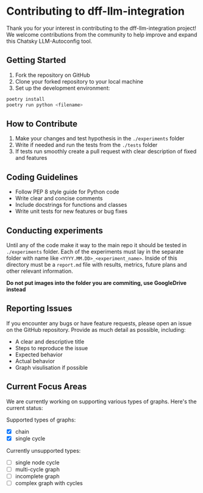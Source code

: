 # Contributing to dff-llm-integration

Thank you for your interest in contributing to the dff-llm-integration project! We welcome contributions from the community to help improve and expand this Chatsky LLM-Autoconfig tool.

## Getting Started

1. Fork the repository on GitHub
2. Clone your forked repository to your local machine
3. Set up the development environment:
```bash
poetry install
poetry run python <filename>
```

## How to Contribute
1. Make your changes and test hypothesis in the `./experiments` folder
2. Write if needed and run the tests from the `./tests` folder
3. If tests run smoothly create a pull request with clear description of fixed and features

## Coding Guidelines

- Follow PEP 8 style guide for Python code
- Write clear and concise comments
- Include docstrings for functions and classes
- Write unit tests for new features or bug fixes

## Conducting experiments
Until any of the code make it way to the main repo it should be tested in `./experiments` folder.
Each of the experiments must lay in the separate folder with name like `<YYYY.MM.DD>_<experiment_name>`.
Inside of this directory must be a `report.md` file with results, metrics, future plans and other relevant information.

**Do not put images into the folder you are commiting, use GoogleDrive instead**

## Reporting Issues

If you encounter any bugs or have feature requests, please open an issue on the GitHub repository. Provide as much detail as possible, including:

- A clear and descriptive title
- Steps to reproduce the issue
- Expected behavior
- Actual behavior
- Graph visulisation if possible

## Current Focus Areas

We are currently working on supporting various types of graphs. Here's the current status:

Supported types of graphs:
- [x] chain
- [x] single cycle

Currently unsupported types:
- [ ] single node cycle
- [ ] multi-cycle graph
- [ ] incomplete graph
- [ ] complex graph with cycles